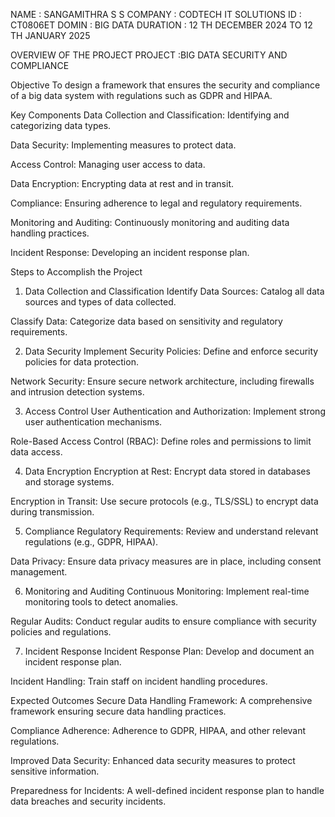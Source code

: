 NAME : SANGAMITHRA S S COMPANY : CODTECH IT SOLUTIONS ID : CT0806ET DOMIN : BIG DATA DURATION : 12 TH DECEMBER 2024 TO 12 TH JANUARY 2025

OVERVIEW OF THE PROJECT PROJECT :BIG DATA SECURITY AND COMPLIANCE

Objective
To design a framework that ensures the security and compliance of a big data system with regulations such as GDPR and HIPAA.

Key Components
Data Collection and Classification: Identifying and categorizing data types.

Data Security: Implementing measures to protect data.

Access Control: Managing user access to data.

Data Encryption: Encrypting data at rest and in transit.

Compliance: Ensuring adherence to legal and regulatory requirements.

Monitoring and Auditing: Continuously monitoring and auditing data handling practices.

Incident Response: Developing an incident response plan.

Steps to Accomplish the Project
1. Data Collection and Classification
Identify Data Sources: Catalog all data sources and types of data collected.

Classify Data: Categorize data based on sensitivity and regulatory requirements.

2. Data Security
Implement Security Policies: Define and enforce security policies for data protection.

Network Security: Ensure secure network architecture, including firewalls and intrusion detection systems.

3. Access Control
User Authentication and Authorization: Implement strong user authentication mechanisms.

Role-Based Access Control (RBAC): Define roles and permissions to limit data access.

4. Data Encryption
Encryption at Rest: Encrypt data stored in databases and storage systems.

Encryption in Transit: Use secure protocols (e.g., TLS/SSL) to encrypt data during transmission.

5. Compliance
Regulatory Requirements: Review and understand relevant regulations (e.g., GDPR, HIPAA).

Data Privacy: Ensure data privacy measures are in place, including consent management.

6. Monitoring and Auditing
Continuous Monitoring: Implement real-time monitoring tools to detect anomalies.

Regular Audits: Conduct regular audits to ensure compliance with security policies and regulations.

7. Incident Response
Incident Response Plan: Develop and document an incident response plan.

Incident Handling: Train staff on incident handling procedures.

Expected Outcomes
Secure Data Handling Framework: A comprehensive framework ensuring secure data handling practices.

Compliance Adherence: Adherence to GDPR, HIPAA, and other relevant regulations.

Improved Data Security: Enhanced data security measures to protect sensitive information.

Preparedness for Incidents: A well-defined incident response plan to handle data breaches and security incidents.
